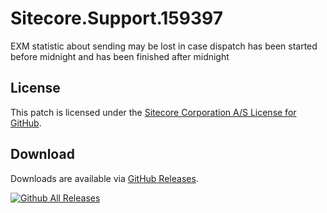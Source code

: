# Sitecore.Support.159397
EXM statistic about sending may be lost in case dispatch has been started before midnight and has been finished after midnight

## License  
This patch is licensed under the [Sitecore Corporation A/S License for GitHub](https://github.com/sitecoresupport/Sitecore.Support.159397/blob/master/LICENSE).  

## Download  
Downloads are available via [GitHub Releases](https://github.com/sitecoresupport/Sitecore.Support.159397/releases).  

[![Github All Releases](https://img.shields.io/github/downloads/SitecoreSupport/Sitecore.Support.159397/total.svg)](https://github.com/SitecoreSupport/Sitecore.Support.159397/releases)
